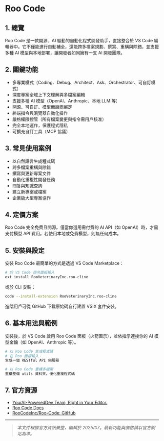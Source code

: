# Roo Code

## 1. 總覽
Roo Code 是一款開源、AI 驅動的自動化程式開發助手，直接整合於 VS Code 編輯器中。它不僅能進行自動補全，還能跨多檔案規劃、撰寫、重構與除錯，並支援多種 AI 模型與本地部署，讓開發者如同擁有一支 AI 開發團隊。

## 2. 關鍵功能
- 多專業模式（Coding、Debug、Architect、Ask、Orchestrator、可自訂模式）
- 深度專案全域上下文理解與多檔案編輯
- 支援多種 AI 模型（OpenAI、Anthropic、本地 LLM 等）
- 開源、可自訂、模型無廠商綁定
- 終端指令與瀏覽器自動化操作
- 嚴格權限控管（所有檔案變更與指令需用戶核准）
- 完全本地運作，保護程式隱私
- 可擴充自訂工具（MCP 協議）

## 3. 常見使用案例
- 以自然語言生成程式碼
- 跨多檔案重構與除錯
- 撰寫與更新專案文件
- 自動化重複性開發任務
- 問答與知識查詢
- 建立新專案或檔案
- 企業級大型專案協作

## 4. 定價方案
Roo Code 完全免費且開源。僅當你選用需付費的 AI API（如 OpenAI）時，才需支付模型 API 費用。若使用本地或免費模型，則無任何成本。

## 5. 安裝與設定
安裝 Roo Code 最簡單的方式是透過 VS Code Marketplace：

```bash
# 於 VS Code 指令面板輸入
ext install RooVeterinaryInc.roo-cline
```

或於 CLI 安裝：

```bash
code --install-extension RooVeterinaryInc.roo-cline
```

進階用戶可從 GitHub 下載原始碼自行建置 VSIX 套件安裝。

## 6. 基本用法與範例
安裝後，於 VS Code 啟用 Roo Code 面板（火箭圖示），並依指示連接你的 AI 模型金鑰（如 OpenAI、Anthropic 等）。

```bash
# 以 Roo Code 生成程式碼
# 在 Roo 面板輸入：
生成一個 RESTful API 伺服器

# 以 Roo Code 重構多檔案
重構整個 utils 資料夾，優化重複程式碼
```

## 7. 官方資源
- [YourAI-PoweredDev Team, Right in Your Editor.](https://www.roocode.com/)
- [Roo Code Docs](https://docs.roocode.com/)
- [RooCodeInc/Roo-Code: GitHub](https://github.com/RooCodeInc/Roo-Code)

---
> *本文件根據官方資訊彙整，編輯於 2025/07。最新功能與價格請以官方網站為準。*
